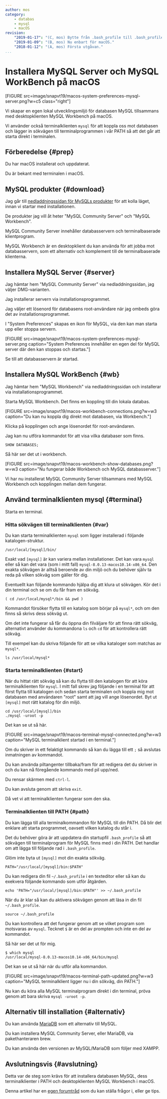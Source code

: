 ```yaml
---
author: mos
category:
    - databas
    - mysql
    - macOS
revision:
    "2019-01-17": "(C, mos) Bytte från .bash_profile till .bash_profile."
    "2019-01-09": "(B, mos) Nu enbart för macOS."
    "2018-01-12": "(A, mos) Första utgåvan."
...
```

Installera MySQL Server och MySQL WorkBench på macOS
==================================

[FIGURE src=image/snapvt19/macos-system-preferences-mysql-server.png?w=c5 class="right"]

Vi skapar en egen lokal utvecklingsmiljö för databasen MySQL tillsammans med desktopklienten MySQL Workbench på macOS.

Vi använder också terminalklienten `mysql` för att koppla oss mot databasen och lägger in sökvägen till terminalprogrammen i vår PATH så att det går att starta direkt i terminalen.

<!--more-->



Förberedelse {#prep}
--------------------------------------

Du har macOS installerat och uppdaterat.

Du är bekant med terminalen i macOS.



MySQL produkter {#download}
--------------------------------------

Jag går till [nedladdningssidan för MySQLs produkter](https://dev.mysql.com/downloads/) för att kolla läget, innan vi startar med installationen.

De produkter jag vill åt heter "MySQL Community Server" och "MySQL Workbench". 

MySQL Community Server innehåller databasservern och terminalbaserade klientprogram.

MySQL Workbench är en desktopklient du kan använda för att jobba mot databasservern, som ett alternativ och komplement till de terminalbaserade klienterna.



Installera MySQL Server {#server}
--------------------------------------

Jag hämtar hem "MySQL Community Server" via nedladdningssidan, jag väljer DMG-varianten.

Jag installerar servern via installationsprogrammet.

Jag väljer ett lösenord för databasens root-användare när jag ombeds göra det av installationsprogrammet.

I "System Preferences" skapas en ikon för MySQL, via den kan man starta upp eller stoppa servern.

[FIGURE src=image/snapvt19/macos-system-preferences-mysql-server.png caption="System Preferences innehåller en egen del för MySQL server där den kan stoppas och startas."]

Se till att databasservern är startad.



Installera MySQL WorkBench {#wb}
--------------------------------------

Jag hämtar hem "MySQL Workbench" via nedladdningssidan och installerar via installationsprogrammet.

Starta MySQL Workbench. Det finns en koppling till din lokala databas.

[FIGURE src=image/snapvt19/macos-workbench-connections.png?w=w3 caption="Du kan nu koppla dig direkt mot databasen, via Workbench."]

Klicka på kopplingen och ange lösenordet för root-användaren.

Jag kan nu utföra kommandot för att visa vilka databaser som finns.

```
SHOW DATABASES;
```

Så här ser det ut i workbench.

[FIGURE src=image/snapvt19/macos-workbench-show-databases.png?w=w3 caption="Nu fungerar både Workbench och MySQL databasserver."]

Vi har nu installerat MySQL Community Server tillsammans med MySQL Workbench och kopplingen mellan dem fungerar.



Använd terminalklienten mysql {#terminal}
--------------------------------------

Starta en terminal.



### Hitta sökvägen till terminalklienten {#var}

Du kan starta terminalklienten `mysql` som ligger installerad i följande katalogen-struktur.

```text
/usr/local/[mysql]/bin/
```

Exakt vad `[mysql]` är kan variera mellan installationer. Det kan vara `mysql` eller så kan det vara (som i mitt fall) `mysql-8.0.13-macos10.14-x86_64`. Den exakta sökvägen är alltså beroende av din miljö och du behöver själv ta reda på vilken sökväg som gäller för dig.

Eventuellt kan följande kommando hjälpa dig att klura ut sökvägen. Kör det i din terminal och se om du får fram en sökväg.

```text
( cd /usr/local/mysql*/bin && pwd )
```

Kommandot försöker flytta till en katalog som börjar på `mysql*`, och om den finns så skrivs dess sökväg ut.

Om det inte fungerar så får du öppna din filväljare för att finna rätt sökväg, alternativt använder du kommandona `ls` och `cd` för att kontrollera rätt sökväg. 

Till exempel kan du skriva följande för att se vilka kataloger som matchas av `mysql*`.

```text
ls /usr/local/mysql*
```



### Starta terminalklienten {#start}

När du hittat rätt sökväg så kan du flytta till den katalogen för att köra terminalklienten för `mysql`. I mitt fall skrev jag följande i en terminal för att först flytta till katalogen och sedan starta terminalen och koppla mig mot databasen med användaren "root" samt att jag vill ange lösenordet. Byt ut `[mysql]` mot rätt katalog för din miljö.

```text
cd /usr/local/[mysql]/bin
./mysql -uroot -p
```

Det kan se ut så här.

[FIGURE src=image/snapvt19/macos-terminal-mysql-connected.png?w=w3 caption="MySQL terminalklient startad i en terminal."]

Om du skriver in ett felaktigt kommando så kan du lägga till ett `;` så avslutas inmatningen av kommandot.

Du kan använda piltangenter tillbaka/fram för att redigera det du skriver in och du kan nå föregående kommando med pil upp/ned.

Du rensar skärmen med `ctrl-l`.

Du kan avsluta genom att skriva `exit`.

Då vet vi att terminalklienten fungerar som den ska.



### Terminalklienten till PATH {#path}

Du kan lägga till alla terminalkommandon för MySQL till din PATH. Då blir det enklare att starta programmet, oavsett vilken katalog du står i.

Det du behöver göra är att uppdatera din startupfil `.bash_profile` så att sökvägen till terminalprogram för MySQL finns med i din PATH. Det handlar om att lägga till följande rad i `.bash_profile`.

Glöm inte byta ut `[mysql]` mot din exakta sökväg.

```text
PATH="/usr/local/[mysql]/bin:$PATH"
```

Du kan redigera din fil `~/.bash_profile` i en texteditor eller så kan du exekvera följande kommando som utför åtgärden.

```text
echo 'PATH="/usr/local/[mysql]/bin:$PATH"' >> ~/.bash_profile
```

När du är klar så kan du aktivera sökvägen genom att läsa in din fil `~/.bash_profile`.

```text
source ~/.bash_profile
```

Du kan kontrollera att det fungerar genom att se vilket program som motsvaras av `mysql`. Tecknet `$` är en del av prompten och inte en del av kommandot.

Så här ser det ut för mig.

```text
$ which mysql
/usr/local/mysql-8.0.13-macos10.14-x86_64/bin/mysql
```

Det kan se ut så här när du utför alla kommandon.

[FIGURE src=image/snapvt19/macos-terminal-path-updated.png?w=w3 caption="MySQL terminalklient ligger nu i din sökväg, din PATH."]

Nu kan du köra alla MySQL terminalprogram direkt i din terminal, pröva genom att bara skriva `mysql -uroot -p`.



Alternativ till installation {#alternativ}
--------------------------------------

Du kan använda [MariaDB](https://mariadb.org/download/) som ett alternativ till MySQL.

Du kan installera MySQL Community Server, eller MariaDB, via pakethanteraren brew.

Du kan använda den versionen av MySQL/MariaDB som följer med XAMPP.



Avslutningsvis {#avslutning}
--------------------------------------

Detta var de steg som krävs för att installera databasen MySQL, dess terminalklienter i PATH och desktopklienten MySQL Workbench i macOS.

Denna artikel har en [egen forumtråd](t/8170) som du kan ställa frågor i, eller ge tips.
